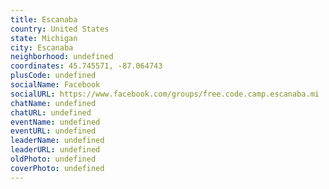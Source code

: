 ```yaml
---
title: Escanaba
country: United States
state: Michigan
city: Escanaba
neighborhood: undefined
coordinates: 45.745571, -87.064743
plusCode: undefined
socialName: Facebook
socialURL: https://www.facebook.com/groups/free.code.camp.escanaba.mi
chatName: undefined
chatURL: undefined
eventName: undefined
eventURL: undefined
leaderName: undefined
leaderURL: undefined
oldPhoto: undefined
coverPhoto: undefined
---
```

